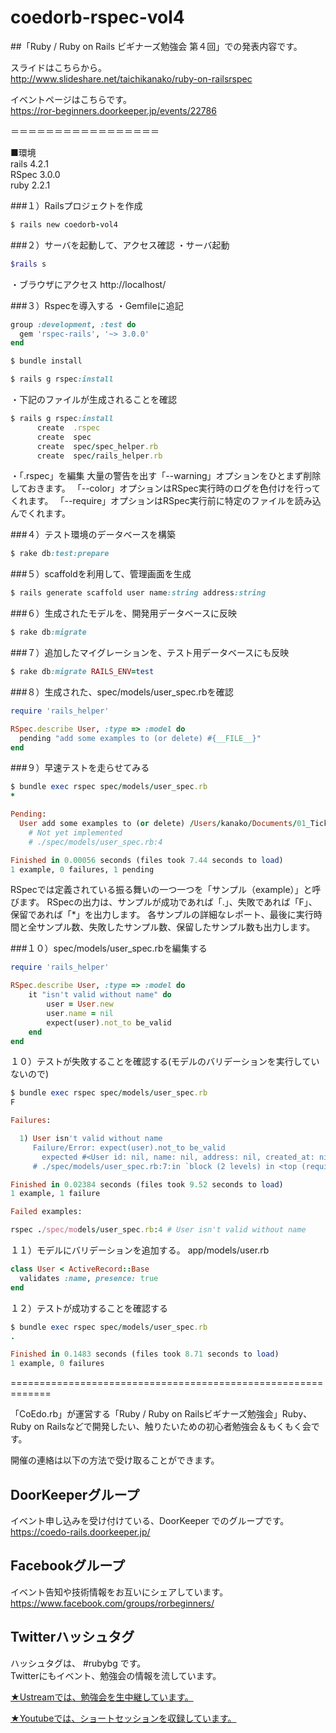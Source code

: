 # coedorb-rspec-vol4
##「Ruby / Ruby on Rails ビギナーズ勉強会 第４回」での発表内容です。

スライドはこちらから。  
http://www.slideshare.net/taichikanako/ruby-on-railsrspec

イベントページはこちらです。  
https://ror-beginners.doorkeeper.jp/events/22786

＝＝＝＝＝＝＝＝＝＝＝＝＝＝＝＝＝ 

■環境  
rails 4.2.1  
RSpec 3.0.0  
ruby 2.2.1  

###１）Railsプロジェクトを作成
```lang:.rb
$ rails new coedorb-vol4
```
###２）サーバを起動して、アクセス確認
・サーバ起動
```lang:.rb
$rails s
```
・ブラウザにアクセス
http://localhost/

###３）Rspecを導入する
・Gemfileに追記
```lang:.rb
group :development, :test do
  gem 'rspec-rails', '~> 3.0.0'
end
```
```lang:.rb
$ bundle install
```
```lang:.rb
$ rails g rspec:install
```
・下記のファイルが生成されることを確認
```lang:.rb
$ rails g rspec:install
      create  .rspec
      create  spec
      create  spec/spec_helper.rb
      create  spec/rails_helper.rb
```

・「.rspec」を編集
大量の警告を出す「--warning」オプションをひとまず削除しておきます。
「--color」オプションはRSpec実行時のログを色付けを行ってくれます。
「--require」オプションはRSpec実行前に特定のファイルを読み込んでくれます。

###４）テスト環境のデータベースを構築
```lang:.rb
$ rake db:test:prepare
```
###５）scaffoldを利用して、管理画面を生成
```lang:.rb
$ rails generate scaffold user name:string address:string
```
###６）生成されたモデルを、開発用データベースに反映
```lang:.rb
$ rake db:migrate
```
###７）追加したマイグレーションを、テスト用データベースにも反映
```lang:.rb
$ rake db:migrate RAILS_ENV=test
```
###８）生成された、spec/models/user_spec.rbを確認
```lang:.rb
require 'rails_helper'

RSpec.describe User, :type => :model do
  pending "add some examples to (or delete) #{__FILE__}"
end
```
###９）早速テストを走らせてみる
```lang:.rb
$ bundle exec rspec spec/models/user_spec.rb
*

Pending:
  User add some examples to (or delete) /Users/kanako/Documents/01_TickleCode/01_doc/02_rails4.2.1/coedorb-vol4/spec/models/user_spec.rb
    # Not yet implemented
    # ./spec/models/user_spec.rb:4

Finished in 0.00056 seconds (files took 7.44 seconds to load)
1 example, 0 failures, 1 pending
```
RSpecでは定義されている振る舞いの一つ一つを「サンプル（example）」と呼びます。
RSpecの出力は、サンプルが成功であれば「.」、失敗であれば「F」、保留であれば「*」を出力します。
各サンプルの詳細なレポート、最後に実行時間と全サンプル数、失敗したサンプル数、保留したサンプル数も出力します。

###１０）spec/models/user_spec.rbを編集する
```lang:.rb
require 'rails_helper'

RSpec.describe User, :type => :model do
    it "isn't valid without name" do
        user = User.new
        user.name = nil
        expect(user).not_to be_valid
    end
end
```
１０）テストが失敗することを確認する(モデルのバリデーションを実行していないので)
```lang:.rb
$ bundle exec rspec spec/models/user_spec.rb
F

Failures:

  1) User isn't valid without name
     Failure/Error: expect(user).not_to be_valid
       expected #<User id: nil, name: nil, address: nil, created_at: nil, updated_at: nil> not to be valid
     # ./spec/models/user_spec.rb:7:in `block (2 levels) in <top (required)>'

Finished in 0.02384 seconds (files took 9.52 seconds to load)
1 example, 1 failure

Failed examples:

rspec ./spec/models/user_spec.rb:4 # User isn't valid without name
```

１１）モデルにバリデーションを追加する。    app/models/user.rb
```lang:.rb
class User < ActiveRecord::Base
  validates :name, presence: true
end
```
１２）テストが成功することを確認する
```lang:.rb
$ bundle exec rspec spec/models/user_spec.rb
.

Finished in 0.1483 seconds (files took 8.71 seconds to load)
1 example, 0 failures
```

=============================================================

「CoEdo.rb」が運営する「Ruby / Ruby on Railsビギナーズ勉強会」Ruby、Ruby on Railsなどで開発したい、触りたいための初心者勉強会＆もくもく会です。

開催の連絡は以下の方法で受け取ることができます。 

## DoorKeeperグループ 
イベント申し込みを受け付けている、DoorKeeper でのグループです。  
https://coedo-rails.doorkeeper.jp/

## Facebookグループ
イベント告知や技術情報をお互いにシェアしています。   
https://www.facebook.com/groups/rorbeginners/

## Twitterハッシュタグ 
ハッシュタグは、 #rubybg です。   
Twitterにもイベント、勉強会の情報を流しています。 

 [★Ustreamでは、勉強会を生中継しています。](http://www.ustream.tv/channel/ruby-ruby-on-rails-%E3%83%93%E3%82%AE%E3%83%8A%E3%83%BC%E3%82%BA%E5%80%B6%E6%A5%BD%E9%83%A8)

 [★Youtubeでは、ショートセッションを収録しています。](https://www.youtube.com/playlist?list=PL2ojdc4KhtHniIyIUx3AdO621ydzz5zpP)


　　

